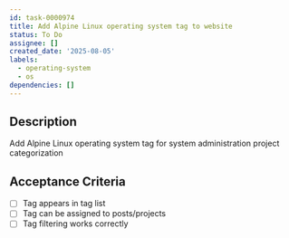 ```yaml
---
id: task-0000974
title: Add Alpine Linux operating system tag to website
status: To Do
assignee: []
created_date: '2025-08-05'
labels:
  - operating-system
  - os
dependencies: []
---
```


## Description

Add Alpine Linux operating system tag for system administration project categorization

## Acceptance Criteria

- [ ] Tag appears in tag list
- [ ] Tag can be assigned to posts/projects
- [ ] Tag filtering works correctly
